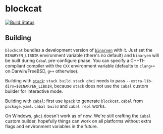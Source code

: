 # blockcat

[![Build Status](https://travis-ci.org/TerrorJack/blockcat.svg)](https://travis-ci.org/TerrorJack/blockcat)

## Building

`blockcat` bundles a development version of [`binaryen`](https://github.com/WebAssembly/binaryen) with it. Just set the `BINARYEN_LIBDIR` environment variable (there's no default) and `binaryen` will be built during `Cabal` pre-configure phase. You can specify a C++11-compliant compiler with the `CXX` environment variable (defaults to `clang++` on Darwin/FreeBSD, `g++` otherwise).

Building with [`stack`](https://docs.haskellstack.org/en/stable/README/): `stack build`. `stack ghci` needs to pass `--extra-lib-dirs=$BINARYEN_LIBDIR`, because `stack` does not use the `Cabal` custom builder for interactive mode.

Building with [`cabal`](https://cabal.readthedocs.io/en/latest/): first use [`hpack`](https://github.com/sol/hpack) to generate `blockcat.cabal` from `package.yaml`. `cabal build` and `cabal repl` works.

On Windows, `ghci` doesn't work as of now. We're still crafting the `Cabal` custom builder, hopefully things can work on all platforms without extra flags and environment variables in the future.
